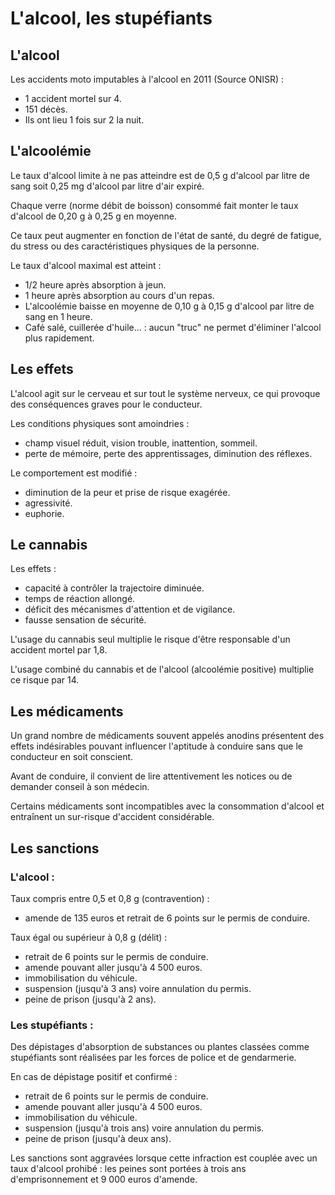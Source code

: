 # L'alcool, les stupéfiants

## L'alcool

Les accidents moto imputables à l'alcool en 2011 (Source ONISR) :

- 1 accident mortel sur 4.
- 151 décès.
- Ils ont lieu 1 fois sur 2 la nuit.

## L'alcoolémie

Le taux d'alcool limite à ne pas atteindre est de 0,5 g d'alcool par litre de sang soit 0,25 mg d'alcool par litre d'air expiré.

Chaque verre (norme débit de boisson) consommé fait monter le taux d'alcool de 0,20 g à 0,25 g en moyenne.

Ce taux peut augmenter en fonction de l'état de santé, du degré de fatigue, du stress ou des caractéristiques physiques de la personne.

Le taux d'alcool maximal est atteint :

- 1/2 heure après absorption à jeun.
- 1 heure après absorption au cours d'un repas.
- L'alcoolémie baisse en moyenne de 0,10 g à 0,15 g d'alcool par litre de sang en 1 heure.
- Café salé, cuillerée d'huile... : aucun "truc" ne permet d'éliminer l'alcool plus rapidement.

## Les effets

L'alcool agit sur le cerveau et sur tout le système nerveux, ce qui provoque des conséquences graves pour le conducteur.

Les conditions physiques sont amoindries :

- champ visuel réduit, vision trouble, inattention, sommeil.
- perte de mémoire, perte des apprentissages, diminution des réflexes.

Le comportement est modifié :

- diminution de la peur et prise de risque exagérée.
- agressivité.
- euphorie.

## Le cannabis

Les effets :

- capacité à contrôler la trajectoire diminuée.
- temps de réaction allongé.
- déficit des mécanismes d'attention et de vigilance.
- fausse sensation de sécurité.

L'usage du cannabis seul multiplie le risque d'être responsable d'un accident mortel par 1,8.

L'usage combiné du cannabis et de l'alcool (alcoolémie positive) multiplie ce risque par 14.

## Les médicaments

Un grand nombre de médicaments souvent appelés anodins présentent des effets indésirables pouvant influencer l'aptitude à conduire sans que le conducteur en soit conscient.

Avant de conduire, il convient de lire attentivement les notices ou de demander conseil à son médecin.

Certains médicaments sont incompatibles avec la consommation d'alcool et entraînent un sur-risque d'accident considérable.

## Les sanctions

### L'alcool :

Taux compris entre 0,5 et 0,8 g (contravention) :

- amende de 135 euros et retrait de 6 points sur le permis de conduire.

Taux égal ou supérieur à 0,8 g (délit) :

- retrait de 6 points sur le permis de conduire.
- amende pouvant aller jusqu'à 4 500 euros.
- immobilisation du véhicule.
- suspension (jusqu'à 3 ans) voire annulation du permis.
- peine de prison (jusqu'à 2 ans).

### Les stupéfiants :

Des dépistages d'absorption de substances ou plantes classées comme stupéfiants sont réalisées par les forces de police et de gendarmerie.

En cas de dépistage positif et confirmé :

- retrait de 6 points sur le permis de conduire.
- amende pouvant aller jusqu'à 4 500 euros.
- immobilisation du véhicule.
- suspension (jusqu'à trois ans) voire annulation du permis.
- peine de prison (jusqu'à deux ans).

Les sanctions sont aggravées lorsque cette infraction est couplée avec un taux d'alcool prohibé : les peines sont portées à trois ans d'emprisonnement et 9 000 euros d'amende.

